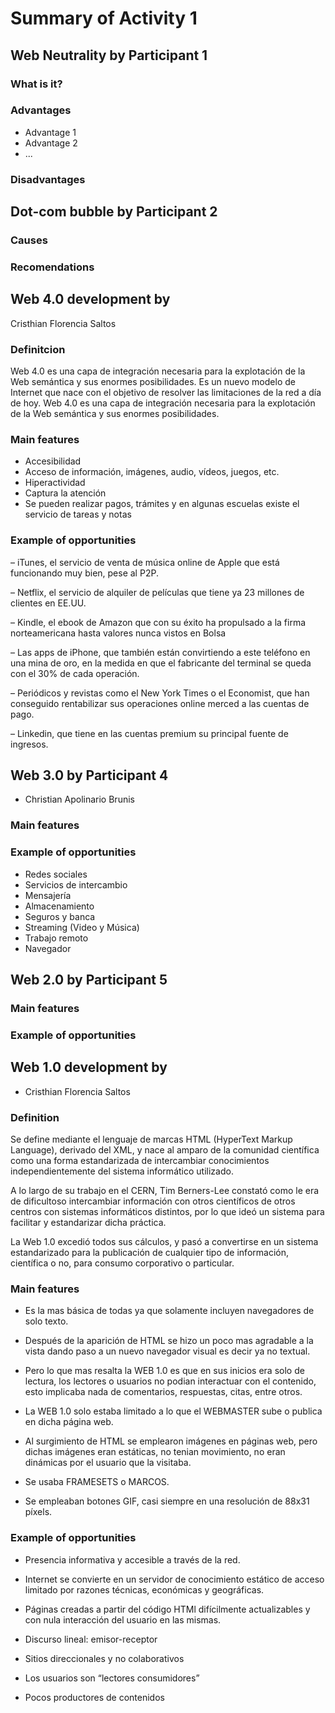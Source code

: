 # Summary of Activity 1


## Web Neutrality by Participant 1

### What is it?

### Advantages
  - Advantage 1
  - Advantage 2
  - ...

### Disadvantages


## Dot-com bubble by Participant 2

### Causes

### Recomendations


## Web 4.0 development by 

Cristhian Florencia Saltos

### Definitcion

Web 4.0 es una capa de integración necesaria para la explotación de la Web semántica y sus enormes posibilidades. Es un nuevo modelo de Internet que nace con el objetivo de resolver las limitaciones de la red a día de hoy.
Web 4.0 es una capa de integración necesaria para la explotación de la Web semántica y sus enormes posibilidades.

### Main features
-  Accesibilidad
-  Acceso de información, imágenes, audio, vídeos, juegos, etc.
-  Hiperactividad
-  Captura la atención
-  Se pueden realizar pagos, trámites y en algunas escuelas existe el servicio de tareas y notas

### Example of opportunities

– iTunes, el servicio de venta de música online de Apple que está funcionando muy bien, pese al P2P.

– Netflix, el servicio de alquiler de películas que tiene ya 23 millones de clientes en EE.UU.

– Kindle, el ebook de Amazon que con su éxito ha propulsado a la firma norteamericana hasta valores nunca vistos en Bolsa

– Las apps de iPhone, que también están convirtiendo a este teléfono en una mina de oro, en la medida en que el fabricante del terminal se queda con el 30% de cada operación.

– Periódicos y revistas como el New York Times o el Economist, que han conseguido rentabilizar sus operaciones online merced a las cuentas de pago.

– Linkedin, que tiene en las cuentas premium su principal fuente de ingresos.



## Web 3.0 by Participant 4
- Christian Apolinario Brunis

### Main features

### Example of opportunities
- Redes sociales
- Servicios de intercambio
- Mensajería
- Almacenamiento
- Seguros y banca
- Streaming (Video y Música)
- Trabajo remoto
- Navegador


## Web 2.0 by Participant 5

### Main features

### Example of opportunities


## Web 1.0 development by
- Cristhian Florencia Saltos

### Definition

Se define mediante el lenguaje de marcas HTML (HyperText Markup Language), derivado del XML, y nace al amparo de la comunidad científica como una forma estandarizada de intercambiar conocimientos independientemente del sistema informático utilizado.

A lo largo de su trabajo en el CERN, Tim Berners-Lee constató como le era de dificultoso intercambiar información con otros científicos de otros centros con sistemas informáticos distintos, por lo que ideó un sistema para facilitar y estandarizar dicha práctica.

La Web 1.0 excedió todos sus cálculos, y pasó a convertirse en un sistema estandarizado para la publicación de cualquier tipo de información, científica o no, para consumo corporativo o particular.


### Main features

- Es la mas básica de todas ya que solamente incluyen navegadores de solo texto. 

- Después de la aparición de HTML se hizo un poco mas agradable a la vista dando paso a un nuevo navegador visual es decir ya no textual. 

- Pero lo que mas resalta la WEB 1.0 es que en sus inicios era solo de lectura, los lectores o usuarios no podian interactuar con el contenido, esto implicaba nada de comentarios, respuestas, citas, entre otros. 

- La WEB 1.0 solo estaba limitado a lo que el WEBMASTER sube o publica en dicha página web. 

- Al surgimiento de HTML se emplearon imágenes en páginas web, pero dichas imágenes eran estáticas, no tenian movimiento, no eran dinámicas por el usuario que la visitaba. 

- Se usaba FRAMESETS o MARCOS. 

- Se empleaban botones GIF, casi siempre en una resolución de 88x31 píxels. 


### Example of opportunities

- Presencia informativa y accesible a través de la red.

- Internet se convierte en un servidor de conocimiento estático de acceso limitado por razones técnicas, económicas y geográficas.

- Páginas creadas a partir del código HTMl difícilmente actualizables y con nula interacción del usuario en las mismas.

- Discurso lineal: emisor-receptor

- Sitios direccionales y no colaborativos

- Los usuarios son “lectores consumidores”

- Pocos productores de contenidos


